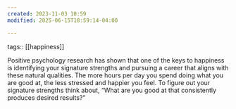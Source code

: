 ```yaml
---
created: 2023-11-03 10:59
modified: 2025-06-15T18:59:14-04:00

---
```

tags:: [[happiness]]

Positive psychology research has shown that one of the keys to happiness is identifying your signature strengths and pursuing a career that aligns with these natural qualities. The more hours per day you spend doing what you are good at, the less stressed and happier you feel.
To figure out your signature strengths think about, “What are you good at that consistently produces desired results?”
